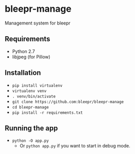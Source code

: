 # bleepr-manage

Management system for bleepr

## Requirements

* Python 2.7
* libjpeg (for Pillow)

## Installation

* `pip install virtualenv`
* `virtualenv venv`
* `. venv/bin/activate`
* `git clone https://github.com:bleepr/bleepr-manage`
* `cd bleepr-manage`
* `pip install -r requirements.txt`


## Running the app

* `python -O app.py`
  - Or `python app.py` if you want to start in debug mode.
